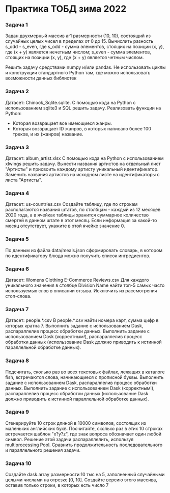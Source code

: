 # Практика ТОБД зима 2022

### Задача 1
Задан двухмерный массив ar1 размерности (10, 10), состоящий из случайных целых чисел в пределах от 0 до 15. Вычислить разность s\_odd - s\_even, где s\_odd - сумма элементов, стоящих на позиции (x, y), где (x + y) является нечетным числом; s\_even - сумма элементов, стоящих на позиции (x, y), где (x + y) является четным числом.

Решить задачу средствами numpy и/или pandas. Не использовать циклы и конструкции стандартного Python там, где можно использовать возможности данных библиотек

### Задача 2
Датасет: Chinook\_Sqlite.sqlite. С помощью кода на Python с использованием sqlite3 и SQL решить задачу. Реализовать функции на Python:
- Которая возвращает все имеющиеся жанры.
- Которая возвращает ID жанров, в которых написано более 100 треков, и их (жанров) название.


### Задача 3
Датасет: album\_artist.xlsx
С помощью кода на Python с использованием xlwings решить задачу. Вынести названия артистов на отдельный лист &quot;Артисты&quot; и присвоить каждому артисту уникальный идентификатор. Заменить названия артистов на исходном листе на идентификаторы с листа &quot;Артисты&quot;.


### Задача 4
Датасет: us-countries.csv
Создайте таблицу, где по строкам располагаются названия штатов, по столбцам - каждый из 12 месяцев 2020 года, а в ячейках таблицы хранится суммарное количество смертей в данном штате в этот месяц. Если информация за какой-то месяц отсутствует, укажите в этой ячейке значение 0.

### Задача 5
По данным из файла data/meals.json сформировать словарь, в котором по идентификатору блюда можно получить список ингредиентов.

### Задача 6
Датасет: Womens Clothing E-Commerce Reviews.csv
Для каждого уникального значения в столбце Division Name найти топ-5 самых часто используемых слов в описании отзыва. Исключить из рассмотрения стоп-слова.

### Задача 7

Датасет: people.\*.csv
В people.\*.csv найти номера карт, сумма цифр в которых кратна 7. Выполнить задание с использованием Dask, распараллелив процесс обработки данных. Выполнить задание с использованием Dask (корректным!), распараллелив процесс обработки данных (использование Dask должно приводить к истинной параллельной обработке данных).

### Задача 8
Подсчитать, сколько раз во всех текстовых файлах, лежащих в каталоге fish, встречаются слова, начинающиеся с прописной буквы. Выполнить задание с использованием Dask, распараллелив процесс обработки данных. Выполнить задание с использованием Dask (корректным!), распараллелив процесс обработки данных (использование Dask должно приводить к истинной параллельной обработке данных).

### Задача 9
Сгенерируйте 10 строк длиной в 10000 символов, состоящих из маленьких английских букв. Посчитайте, сколько раз в этих 10 строках встречается шаблон &quot;x?y?z&quot;, где знак вопроса обозначает один любой символ. Решение этой задачи распараллелить, используя multiprocessing Pool. Сравнить продолжительность последовательного и параллельного решения задачи.


### Задача 10
Создайте dask.array размерности 10 тыс на 5, заполненный случайными целыми числами на отрезке [0, 10]. Создайте версию этого массива, оставив только строки, в которых есть число 7